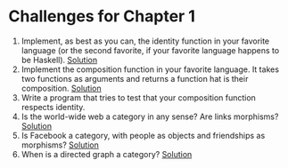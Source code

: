 # Challenges for Chapter 1

1. Implement, as best as you can, the identity function in your favorite language (or the second favorite, if your favorite language happens to be Haskell). [Solution](./01/README.md)
2. Implement the composition function in your favorite language. It takes two functions as arguments and returns a function  hat is their composition. [Solution](./02/README.md)
3. Write a program that tries to test that your composition function respects identity.
4. Is the world-wide web a category in any sense? Are links morphisms? [Solution](./04.md)
5. Is Facebook a category, with people as objects and friendships as morphisms? [Solution](./05.md)
6. When is a directed graph a category? [Solution](./06.md)